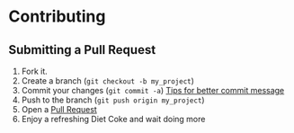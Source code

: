 # Contributing

## Submitting a Pull Request

1. Fork it.
2. Create a branch (`git checkout -b my_project`)
3. Commit your changes (`git commit -a`) [Tips for better commit message](https://robots.thoughtbot.com/5-useful-tips-for-a-better-commit-message)
4. Push to the branch (`git push origin my_project`)
5. Open a [Pull Request][1]
6. Enjoy a refreshing Diet Coke and wait doing more

[1]: https://github.com/ArchC/arm/pulls
